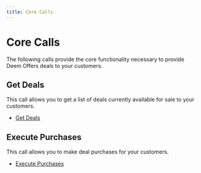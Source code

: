 ```yaml
---
title: Core Calls
---
```


# Core Calls

The following calls provide the core functionality necessary to provide Deem Offers deals to your customers.

## Get Deals

This call allows you to get a list of deals currently available for sale to your customers.

* [Get Deals](/v1/get_deals/)

## Execute Purchases

This call allows you to make deal purchases for your customers. 

* [Execute Purchases](/v1/full_purchase/)